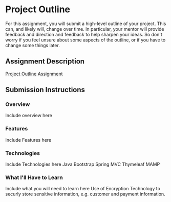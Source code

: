 # Project Outline
For this assignment, you will submit a high-level outline of your project. This can, and likely will, change over time. In particular, your mentor will provide feedback and direction and feedback to help sharpen your ideas. So don't worry if you feel unsure about some aspects of the outline, or if you have to change some things later.

## Assignment Description
[Project Outline Assignment](https://education.launchcode.org/liftoff/assignments/project-outline/)

## Submission Instructions

### Overview
Include overview here
### Features
Include Features here
### Technologies
Include Technologies here
Java
Bootstrap
Spring MVC
Thymeleaf
MAMP

### What I'll Have to Learn
Include what you will need to learn here
Use of Encryption Technology to securly store sensitive information, e.g. customer and payment information.
